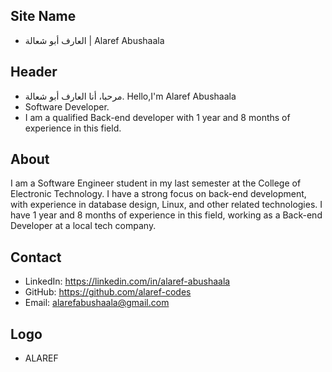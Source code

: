 ## Site Name
- العارف أبو شعالة | Alaref Abushaala

## Header
- مرحبا، أنا العارف أبو شعالة. Hello,I'm Alaref Abushaala
- Software Developer.
- I am a qualified Back-end developer with 1 year and 8 months of experience in this field.

## About
I am a Software Engineer student in my last semester at the College of Electronic Technology. I have a strong focus on back-end development, with experience in database design, Linux, and other related technologies. I have 1 year and 8 months of experience in this field, working as a Back-end Developer at a local tech company.
 
## Contact
- LinkedIn: https://linkedin.com/in/alaref-abushaala
- GitHub: https://github.com/alaref-codes
- Email: alarefabushaala@gmail.com

## Logo
- ALAREF